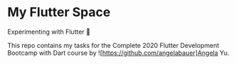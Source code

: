 # My Flutter Space
Experimenting with Flutter 📱


This repo contains my tasks for the Complete 2020 Flutter Development Bootcamp with Dart course by ![https://github.com/angelabauer]Angela Yu.
